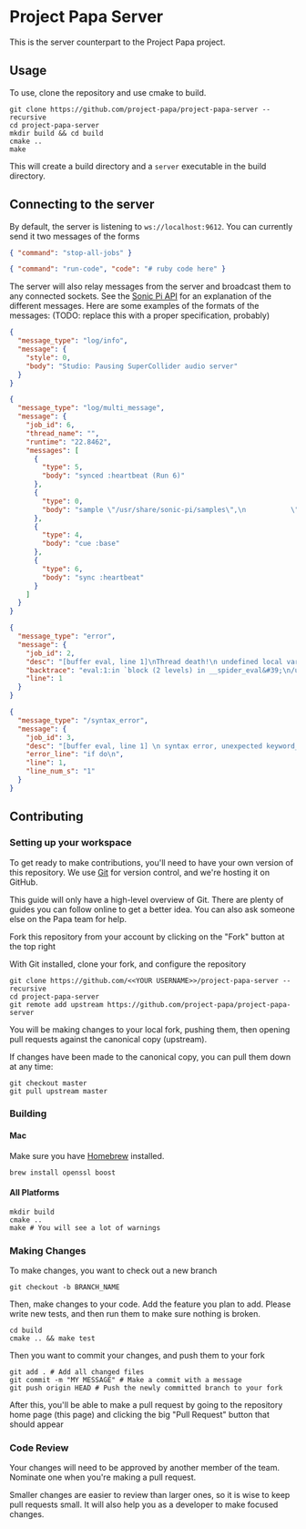 # Project Papa Server

This is the server counterpart to the Project Papa project.

## Usage

To use, clone the repository and use cmake to build.

```
git clone https://github.com/project-papa/project-papa-server --recursive
cd project-papa-server
mkdir build && cd build
cmake ..
make
```

This will create a build directory and a `server` executable in the build
directory.

## Connecting to the server

By default, the server is listening to `ws://localhost:9612`. You can currently
send it two messages of the forms

```json
{ "command": "stop-all-jobs" }
```

```json
{ "command": "run-code", "code": "# ruby code here" }
```

The server will also relay messages from the server and broadcast them to any
connected sockets. See the [Sonic Pi
API](https://github.com/samaaron/sonic-pi/wiki/Sonic-Pi-Internals----GUI-Ruby-API)
for an explanation of the different messages. Here are some examples of the
formats of the messages: (TODO: replace this with a proper specification,
probably)

```json
{
  "message_type": "log/info",
  "message": {
    "style": 0,
    "body": "Studio: Pausing SuperCollider audio server"
  }
}
```

```json
{
  "message_type": "log/multi_message",
  "message": {
    "job_id": 6,
    "thread_name": "",
    "runtime": "22.8462",
    "messages": [
      {
        "type": 5,
        "body": "synced :heartbeat (Run 6)"
      },
      {
        "type": 0,
        "body": "sample \"/usr/share/sonic-pi/samples\",\n           \"bd_haus.flac\", {amp: 0.6, lpf: 80}"
      },
      {
        "type": 4,
        "body": "cue :base"
      },
      {
        "type": 6,
        "body": "sync :heartbeat"
      }
    ]
  }
}
```

```json
{
  "message_type": "error",
  "message": {
    "job_id": 2,
    "desc": "[buffer eval, line 1]\nThread death!\n undefined local variable or method `asdf&#39; for Runtime:SonicPiLang",
    "backtrace": "eval:1:in `block (2 levels) in __spider_eval&#39;\n/usr/lib/sonic-pi/server/sonicpi/lib/sonicpi/lang/core.rb:3564:in `block in in_thread&#39;",
    "line": 1
  }
}
```

```json
{
  "message_type": "/syntax_error",
  "message": {
    "job_id": 3,
    "desc": "[buffer eval, line 1] \n syntax error, unexpected keyword_do_block",
    "error_line": "if do\n",
    "line": 1,
    "line_num_s": "1"
  }
}
```

## Contributing

### Setting up your workspace

To get ready to make contributions, you'll need to have your own version of
this repository. We use [Git](https://git-scm.com/) for version control, and
we're hosting it on GitHub.

This guide will only have a high-level overview of Git. There are plenty of
guides you can follow online to get a better idea. You can also ask someone
else on the Papa team for help.

Fork this repository from your account by clicking on the "Fork" button at the
top right

With Git installed, clone your fork, and configure the repository

```
git clone https://github.com/<<YOUR USERNAME>>/project-papa-server --recursive
cd project-papa-server
git remote add upstream https://github.com/project-papa/project-papa-server
```

You will be making changes to your local fork, pushing them, then opening pull
requests against the canonical copy (upstream).

If changes have been made to the canonical copy, you can pull them down at any
time:

```
git checkout master
git pull upstream master
```

### Building

#### Mac

Make sure you have [Homebrew](https://brew.sh/) installed.

```
brew install openssl boost
```

#### All Platforms

```
mkdir build
cmake ..
make # You will see a lot of warnings
```

### Making Changes

To make changes, you want to check out a new branch

```
git checkout -b BRANCH_NAME
```

Then, make changes to your code. Add the feature you plan to add. Please write
new tests, and then run them to make sure nothing is broken.

```
cd build
cmake .. && make test
```

Then you want to commit your changes, and push them to your fork

```
git add . # Add all changed files
git commit -m "MY MESSAGE" # Make a commit with a message
git push origin HEAD # Push the newly committed branch to your fork
```

After this, you'll be able to make a pull request by going to the repository
home page (this page) and clicking the big "Pull Request" button that should
appear

### Code Review

Your changes will need to be approved by another member of the team. Nominate
one when you're making a pull request.

Smaller changes are easier to review than larger ones, so it is wise to keep
pull requests small. It will also help you as a developer to make focused
changes.
